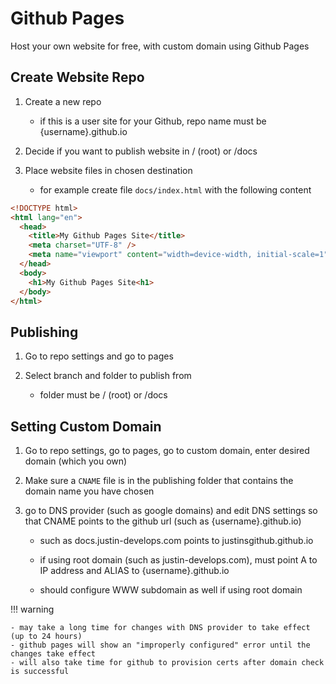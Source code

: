# Github Pages

Host your own website for free, with custom domain using Github Pages

## Create Website Repo

1. Create a new repo

    - if this is a user site for your Github, repo name must be {username}.github.io

2. Decide if you want to publish website in / (root) or /docs

3. Place website files in chosen destination

    - for example create file `docs/index.html` with the following content

```html
<!DOCTYPE html>
<html lang="en">
  <head>
    <title>My Github Pages Site</title>
    <meta charset="UTF-8" />
    <meta name="viewport" content="width=device-width, initial-scale=1" />
  </head>
  <body>
    <h1>My Github Pages Site<h1>
  </body>
</html>
```

## Publishing

1. Go to repo settings and go to pages

2. Select branch and folder to publish from

    - folder must be / (root) or /docs

## Setting Custom Domain

1. Go to repo settings, go to pages, go to custom domain, enter desired domain (which you own)

2. Make sure a `CNAME` file is in the publishing folder that contains the domain name you have chosen

3. go to DNS provider (such as google domains) and edit DNS settings so that CNAME points to the github url (such as {username}.github.io)

    - such as docs.justin-develops.com points to justinsgithub.github.io

    - if using root domain (such as justin-develops.com), must point A to IP address and ALIAS to {username}.github.io

    - should configure WWW subdomain as well if using root domain

!!! warning

    - may take a long time for changes with DNS provider to take effect (up to 24 hours)
    - github pages will show an "improperly configured" error until the changes take effect
    - will also take time for github to provision certs after domain check is successful

